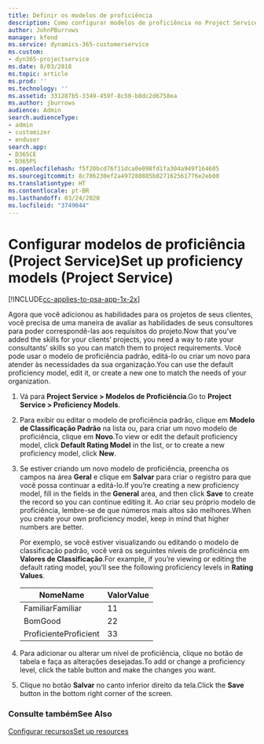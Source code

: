 ```yaml
---
title: Definir os modelos de proficiência
description: Como configurar modelos de proficiência no Project Service
author: JohnPBurrows
manager: kfend
ms.service: dynamics-365-customerservice
ms.custom:
- dyn365-projectservice
ms.date: 8/03/2018
ms.topic: article
ms.prod: ''
ms.technology: ''
ms.assetid: 331287b5-3349-459f-8c50-b8dc2d6758ea
ms.author: jburrows
audience: Admin
search.audienceType:
- admin
- customizer
- enduser
search.app:
- D365CE
- D365PS
ms.openlocfilehash: f5f20bcd76f11dca0e098fd1fa304a949f164605
ms.sourcegitcommit: 8c786230ef2a497280885b827162561776e2eb00
ms.translationtype: HT
ms.contentlocale: pt-BR
ms.lasthandoff: 03/24/2020
ms.locfileid: "3749044"
---
```

# <a name="set-up-proficiency-models-project-service"></a><span data-ttu-id="b75a6-103">Configurar modelos de proficiência (Project Service)</span><span class="sxs-lookup"><span data-stu-id="b75a6-103">Set up proficiency models (Project Service)</span></span>

[!INCLUDE[cc-applies-to-psa-app-1x-2x](../includes/cc-applies-to-psa-app-1x-2x.md)]

<span data-ttu-id="b75a6-104">Agora que você adicionou as habilidades para os projetos de seus clientes, você precisa de uma maneira de avaliar as habilidades de seus consultores para poder correspondê-las aos requisitos do projeto.</span><span class="sxs-lookup"><span data-stu-id="b75a6-104">Now that you’ve added the skills for your clients’ projects, you need a way to rate your consultants’ skills so you can match them to project requirements.</span></span> <span data-ttu-id="b75a6-105">Você pode usar o modelo de proficiência padrão, editá-lo ou criar um novo para atender às necessidades da sua organização.</span><span class="sxs-lookup"><span data-stu-id="b75a6-105">You can use the default proficiency model, edit it, or create a new one to match the needs of your organization.</span></span>  
  
1.  <span data-ttu-id="b75a6-106">Vá para **Project Service > Modelos de Proficiência**.</span><span class="sxs-lookup"><span data-stu-id="b75a6-106">Go to **Project Service > Proficiency Models**.</span></span>  
  
2.  <span data-ttu-id="b75a6-107">Para exibir ou editar o modelo de proficiência padrão, clique em **Modelo de Classificação Padrão** na lista ou, para criar um novo modelo de proficiência, clique em **Novo**.</span><span class="sxs-lookup"><span data-stu-id="b75a6-107">To view or edit the default proficiency model, click **Default Rating Model** in the list, or to create a new proficiency model, click **New**.</span></span>  
  
3.  <span data-ttu-id="b75a6-108">Se estiver criando um novo modelo de proficiência, preencha os campos na área **Geral** e clique em **Salvar** para criar o registro para que você possa continuar a editá-lo.</span><span class="sxs-lookup"><span data-stu-id="b75a6-108">If you’re creating a new proficiency model, fill in the fields in the **General** area, and then click **Save** to create the record so you can continue editing it.</span></span> <span data-ttu-id="b75a6-109">Ao criar seu próprio modelo de proficiência, lembre-se de que números mais altos são melhores.</span><span class="sxs-lookup"><span data-stu-id="b75a6-109">When you create your own proficiency model, keep in mind that higher numbers are better.</span></span>  
  
     <span data-ttu-id="b75a6-110">Por exemplo, se você estiver visualizando ou editando o modelo de classificação padrão, você verá os seguintes níveis de proficiência em **Valores de Classificação**.</span><span class="sxs-lookup"><span data-stu-id="b75a6-110">For example, if you’re viewing or editing the default rating model, you’ll see the following proficiency levels in **Rating Values**.</span></span>  
  
    |<span data-ttu-id="b75a6-111">Nome</span><span class="sxs-lookup"><span data-stu-id="b75a6-111">Name</span></span>|<span data-ttu-id="b75a6-112">Valor</span><span class="sxs-lookup"><span data-stu-id="b75a6-112">Value</span></span>|  
    |----------|-----------|  
    |<span data-ttu-id="b75a6-113">Familiar</span><span class="sxs-lookup"><span data-stu-id="b75a6-113">Familiar</span></span>|<span data-ttu-id="b75a6-114">1</span><span class="sxs-lookup"><span data-stu-id="b75a6-114">1</span></span>|  
    |<span data-ttu-id="b75a6-115">Bom</span><span class="sxs-lookup"><span data-stu-id="b75a6-115">Good</span></span>|<span data-ttu-id="b75a6-116">2</span><span class="sxs-lookup"><span data-stu-id="b75a6-116">2</span></span>|  
    |<span data-ttu-id="b75a6-117">Proficiente</span><span class="sxs-lookup"><span data-stu-id="b75a6-117">Proficient</span></span>|<span data-ttu-id="b75a6-118">3</span><span class="sxs-lookup"><span data-stu-id="b75a6-118">3</span></span>|  
  
4.  <span data-ttu-id="b75a6-119">Para adicionar ou alterar um nível de proficiência, clique no botão de tabela e faça as alterações desejadas.</span><span class="sxs-lookup"><span data-stu-id="b75a6-119">To add or change a proficiency level, click the table button and make the changes you want.</span></span>  
  
5.  <span data-ttu-id="b75a6-120">Clique no botão **Salvar** no canto inferior direito da tela.</span><span class="sxs-lookup"><span data-stu-id="b75a6-120">Click the **Save** button in the bottom right corner of the screen.</span></span>  
  
### <a name="see-also"></a><span data-ttu-id="b75a6-121">Consulte também</span><span class="sxs-lookup"><span data-stu-id="b75a6-121">See Also</span></span>  
 [<span data-ttu-id="b75a6-122">Configurar recursos</span><span class="sxs-lookup"><span data-stu-id="b75a6-122">Set up resources</span></span>](../project-service/set-up-resources.md)
